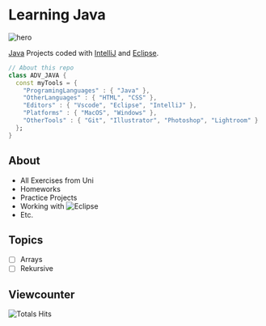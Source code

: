 # Learning Java

![hero](https://upload.wikimedia.org/wikipedia/commons/e/e9/Java-Debugging-Tips-881x441.jpg)

[Java](https://www.java.com/de/) Projects coded with [IntelliJ](https://www.jetbrains.com/idea/download/#section=linux) and [Eclipse](https://www.eclipse.org/downloads/).

```dart
// About this repo
class ADV_JAVA { 
  const myTools = {  
    "ProgramingLanguages" : { "Java" },
    "OtherLanguages" : { "HTML", "CSS" },
    "Editors" : { "Vscode", "Eclipse", "IntelliJ" },
    "Platforms" : { "MacOS", "Windows" },
    "OtherTools" : { "Git", "Illustrator", "Photoshop", "Lightroom" }
  };
}
```

## About
- All Exercises from Uni 
- Homeworks 
- Practice Projects
- Working with ![Eclipse](https://img.shields.io/badge/ECLIPSE-2C2255.svg?&style=flat&logo=eclipse)&nbsp;
- Etc.

## Topics 
- [ ] Arrays
- [ ] Rekursive

## Viewcounter

![Totals Hits](https://komarev.com/ghpvc/?username=FSa-git&style=flat&color=yellow&label=VIEWS)
